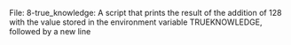 File: 8-true_knowledge: A script that prints the result of the addition of 128 with the value stored in the environment variable TRUEKNOWLEDGE, followed by a new line

